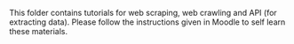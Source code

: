 This folder contains tutorials for web scraping, web crawling and API (for extracting data).
Please follow the instructions given in Moodle to self learn these materials. 
